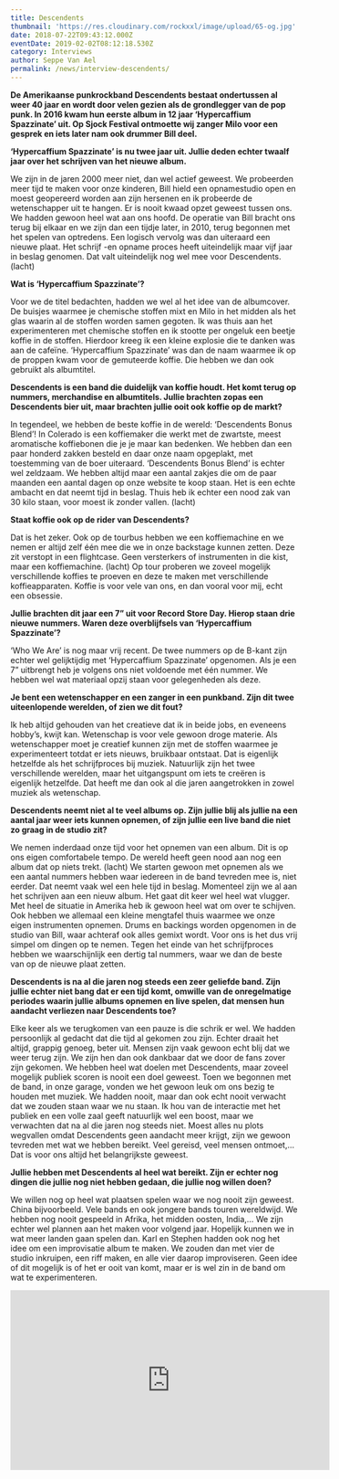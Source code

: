 ```yaml
---
title: Descendents
thumbnail: 'https://res.cloudinary.com/rockxxl/image/upload/65-og.jpg'
date: 2018-07-22T09:43:12.000Z
eventDate: 2019-02-02T08:12:18.530Z
category: Interviews
author: Seppe Van Ael
permalink: /news/interview-descendents/
---
```

**De Amerikaanse punkrockband Descendents bestaat ondertussen al weer 40 jaar en wordt door velen gezien als de grondlegger van de pop punk. In 2016 kwam hun eerste album in 12 jaar ‘Hypercaffium Spazzinate’ uit. Op Sjock Festival ontmoette wij zanger Milo voor een gesprek en iets later nam ook drummer Bill deel.**

**‘Hypercaffium Spazzinate’ is nu twee jaar uit. Jullie deden echter twaalf jaar over het schrijven van het nieuwe album.** 

We zijn in de jaren 2000 meer niet, dan wel actief geweest. We probeerden meer tijd te maken voor onze kinderen, Bill hield een opnamestudio open en moest geopereerd worden aan zijn hersenen en ik probeerde de wetenschapper uit te hangen. Er is nooit kwaad opzet geweest tussen ons. We hadden gewoon heel wat aan ons hoofd. De operatie van Bill bracht ons terug bij elkaar en we zijn dan een tijdje later, in 2010, terug begonnen met het spelen van optredens. Een logisch vervolg was dan uiteraard een nieuwe plaat. Het schrijf -en opname proces heeft uiteindelijk maar vijf jaar in beslag genomen. Dat valt uiteindelijk nog wel mee voor Descendents. (lacht)

**Wat is ‘Hypercaffium Spazzinate’?**

Voor we de titel bedachten, hadden we wel al het idee van de albumcover. De buisjes waarmee je chemische stoffen mixt en Milo in het midden als het glas waarin al de stoffen worden samen gegoten. Ik was thuis aan het experimenteren met chemische stoffen en ik stootte per ongeluk een beetje koffie in de stoffen. Hierdoor kreeg ik een kleine explosie die te danken was aan de cafeïne. ‘Hypercaffium Spazzinate’ was dan de naam waarmee ik op de proppen kwam voor de gemuteerde koffie. Die hebben we dan ook gebruikt als albumtitel.

**Descendents is een band die duidelijk van koffie houdt. Het komt terug op nummers, merchandise en albumtitels. Jullie brachten zopas een Descendents bier uit, maar brachten jullie ooit ook koffie op de markt?**

In tegendeel, we hebben de beste koffie in de wereld: ‘Descendents Bonus Blend’! In Colerado is een koffiemaker die werkt met de zwartste, meest aromatische koffiebonen die je je maar kan bedenken. We hebben dan een paar honderd zakken besteld en daar onze naam opgeplakt, met toestemming van de boer uiteraard. ‘Descendents Bonus Blend’ is echter wel zeldzaam. We hebben altijd maar een aantal zakjes die om de paar maanden een aantal dagen op onze website te koop staan. Het is een echte ambacht en dat neemt tijd in beslag. Thuis heb ik echter een nood zak van 30 kilo staan, voor moest ik zonder vallen. (lacht)

**Staat koffie ook op de rider van Descendents?**

Dat is het zeker. Ook op de tourbus hebben we een koffiemachine en we nemen er altijd zelf één mee die we in onze backstage kunnen zetten. Deze zit verstopt in een flightcase. Geen versterkers of instrumenten in die kist, maar een koffiemachine. (lacht) Op tour proberen we zoveel mogelijk verschillende koffies te proeven en deze te maken met verschillende koffieapparaten. Koffie is voor vele van ons, en dan vooral voor mij, echt een obsessie.

**Jullie brachten dit jaar een 7” uit voor Record Store Day. Hierop staan drie nieuwe nummers. Waren deze overblijfsels van ‘Hypercaffium Spazzinate’?**

‘Who We Are’ is nog maar vrij recent. De twee nummers op de B-kant zijn echter wel gelijktijdig met ‘Hypercaffium Spazzinate’ opgenomen. Als je een 7” uitbrengt heb je volgens ons niet voldoende met één nummer. We hebben wel wat materiaal opzij staan voor gelegenheden als deze.

**Je bent een wetenschapper en een zanger in een punkband. Zijn dit twee uiteenlopende werelden, of zien we dit fout?**

Ik heb altijd gehouden van het creatieve dat ik in beide jobs, en eveneens hobby’s, kwijt kan. Wetenschap is voor vele gewoon droge materie. Als wetenschapper moet je creatief kunnen zijn met de stoffen waarmee je experimenteert totdat er iets nieuws, bruikbaar ontstaat. Dat is eigenlijk hetzelfde als het schrijfproces bij muziek. Natuurlijk zijn het twee verschillende werelden, maar het uitgangspunt om iets te creëren is eigenlijk hetzelfde. Dat heeft me dan ook al die jaren aangetrokken in zowel muziek als wetenschap.

**Descendents neemt niet al te veel albums op. Zijn jullie blij als jullie na een aantal jaar weer iets kunnen opnemen, of zijn jullie een live band die niet zo graag in de studio zit?**

We nemen inderdaad onze tijd voor het opnemen van een album. Dit is op ons eigen comfortabele tempo. De wereld heeft geen nood aan nog een album dat op niets trekt. (lacht) We starten gewoon met opnemen als we een aantal nummers hebben waar iedereen in de band tevreden mee is, niet eerder. Dat neemt vaak wel een hele tijd in beslag. Momenteel zijn we al aan het schrijven aan een nieuw album. Het gaat dit keer wel heel wat vlugger. Met heel de situatie in Amerika heb ik gewoon heel wat om over te schijven. Ook hebben we allemaal een kleine mengtafel thuis waarmee we onze eigen instrumenten opnemen. Drums en backings worden opgenomen in de studio van Bill, waar achteraf ook alles gemixt wordt. Voor ons is het dus vrij simpel om dingen op te nemen. Tegen het einde van het schrijfproces hebben we waarschijnlijk een dertig tal nummers, waar we dan de beste van op de nieuwe plaat zetten.

**Descendents is na al die jaren nog steeds een zeer geliefde band. Zijn jullie echter niet bang dat er een tijd komt, omwille van de onregelmatige periodes waarin jullie albums opnemen en live spelen, dat mensen hun aandacht verliezen naar Descendents toe?**

Elke keer als we terugkomen van een pauze is die schrik er wel. We hadden persoonlijk al gedacht dat die tijd al gekomen zou zijn. Echter draait het altijd, grappig genoeg, beter uit. Mensen zijn vaak gewoon echt blij dat we weer terug zijn. We zijn hen dan ook dankbaar dat we door de fans zover zijn gekomen. We hebben heel wat doelen met Descendents, maar zoveel mogelijk publiek scoren is nooit een doel geweest. Toen we begonnen met de band, in onze garage, vonden we het gewoon leuk om ons bezig te houden met muziek. We hadden nooit, maar dan ook echt nooit verwacht dat we zouden staan waar we nu staan. Ik hou van de interactie met het publiek en een volle zaal geeft natuurlijk wel een boost, maar we verwachten dat na al die jaren nog steeds niet. Moest alles nu plots wegvallen omdat Descendents geen aandacht meer krijgt, zijn we gewoon tevreden met wat we hebben bereikt. Veel gereisd, veel mensen ontmoet,… Dat is voor ons altijd het belangrijkste geweest.

**Jullie hebben met Descendents al heel wat bereikt. Zijn er echter nog dingen die jullie nog niet hebben gedaan, die jullie nog willen doen?**

We willen nog op heel wat plaatsen spelen waar we nog nooit zijn geweest. China bijvoorbeeld. Vele bands en ook jongere bands touren wereldwijd. We hebben nog nooit gespeeld in Afrika, het midden oosten, India,… We zijn echter wel plannen aan het maken voor volgend jaar. Hopelijk kunnen we in wat meer landen gaan spelen dan. Karl en Stephen hadden ook nog het idee om een improvisatie album te maken. We zouden dan met vier de studio inkruipen, een riff maken, en alle vier daarop improviseren. Geen idee of dit mogelijk is of het er ooit van komt, maar er is wel zin in de band om wat te experimenteren.

<iframe width="560" height="315" src="https://www.youtube.com/embed/NlA3HrmnNGM" frameborder="0" allow="accelerometer; autoplay; encrypted-media; gyroscope; picture-in-picture" allowfullscreen></iframe>
